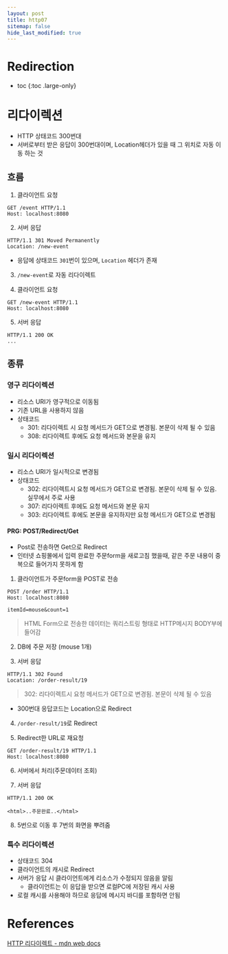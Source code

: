 ```yaml
---
layout: post
title: http07
sitemap: false
hide_last_modified: true
---
```

# Redirection

* toc
{:toc .large-only}

# 리다이렉션

- HTTP 상태코드 300번대
- 서버로부터 받은 응답이 300번대이며, Location헤더가 있을 때 그 위치로 자동 이동 하는 것

## 흐름

1. 클라이언트 요청

```
GET /event HTTP/1.1
Host: localhost:8080
```

2. 서버 응답

```
HTTP/1.1 301 Moved Permanently
Location: /new-event
```
- 응답에 상태코드 ```301```번이 있으며, ```Location``` 헤더가 존재

3. ```/new-event```로 자동 리다이렉트

4. 클라이언트 요청

```
GET /new-event HTTP/1.1
Host: localhost:8080
```

5. 서버 응답

```
HTTP/1.1 200 OK
...
```

## 종류

### 영구 리다이렉션
- 리소스 URI가 영구적으로 이동됨
- 기존 URL을 사용하지 않음
- 상태코드
  - 301: 리다이렉트 시 요청 메서드가 GET으로 변경됨. 본문이 삭제 될 수 있음
  - 308: 리다이렉트 후에도 요청 메서드와 본문을 유지

### 일시 리다이렉션
- 리소스 URI가 일시적으로 변경됨
- 상태코드
  - 302: 리다이렉트시 요청 메서드가 GET으로 변경됨. 본문이 삭제 될 수 있음. 실무에서 주로 사용
  - 307: 리다이렉트 후에도 요청 메서드와 본문 유지
  - 303: 리다이렉트 후에도 본문을 유지하지만 요청 메서드가 GET으로 변경됨

#### PRG: POST/Redirect/Get
- Post로 전송하면 Get으로 Redirect
- 인터넷 쇼핑몰에서 입력 완료한 주문form을 새로고침 했을때, 같은 주문 내용이 중복으로 들어가지 못하게 함

1. 클라이언트가 주문form을 POST로 전송

```
POST /order HTTP/1.1
Host: localhost:8080

itemId=mouse&count=1
```

> HTML Form으로 전송한 데이터는 쿼리스트링 형태로 HTTP메시지 BODY부에 들어감

2. DB에 주문 저장 (mouse 1개)

3. 서버 응답

```
HTTP/1.1 302 Found
Location: /order-result/19
```

> 302: 리다이렉트시 요청 메서드가 GET으로 변경됨. 본문이 삭제 될 수 있음

- 300번대 응답코드는 Location으로 Redirect

4. ```/order-result/19```로 Redirect

5. Redirect한 URL로 재요청

```
GET /order-result/19 HTTP/1.1
Host: localhost:8080
```

6. 서버에서 처리(주문데이터 조회)

7. 서버 응답

```
HTTP/1.1 200 OK

<html>..주문완료..</html>
```

8. 5번으로 이동 후 7번의 화면을 뿌려줌


### 특수 리다이렉션
- 상태코드 304
- 클라이언트의 캐시로 Redirect
- 서버가 응답 시 클라이언트에게 리소스가 수정되지 않음을 알림
  - 클라이언트는 이 응답을 받으면 로컬PC에 저장된 캐시 사용
- 로컬 캐시를 사용해야 하므로 응답에 메시지 바디를 포함하면 안됨

# References

[HTTP 리다이렉트 - mdn web docs](https://developer.mozilla.org/ko/docs/Web/HTTP/Redirections)